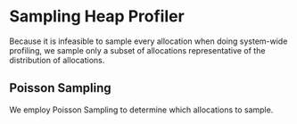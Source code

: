 # Sampling Heap Profiler

Because it is infeasible to sample every allocation when doing system-wide
profiling, we sample only a subset of allocations representative of the
distribution of allocations.

## Poisson Sampling
We employ Poisson Sampling to determine which allocations to sample. 
